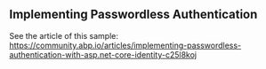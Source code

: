 ## Implementing Passwordless Authentication

See the article of this sample: https://community.abp.io/articles/implementing-passwordless-authentication-with-asp.net-core-identity-c25l8koj
